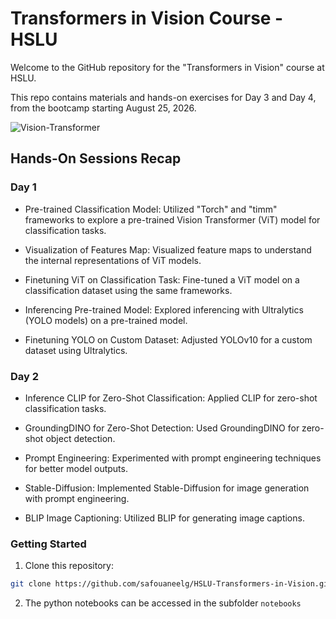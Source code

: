 # Transformers in Vision Course - HSLU

Welcome to the GitHub repository for the "Transformers in Vision" course at HSLU.

This repo contains materials and hands-on exercises for Day 3 and Day 4, from the bootcamp starting August 25, 2026.

![Vision-Transformer](https://github.com/safouaneelg/HSLU-Transformers-in-Vision/blob/main/vit-arch-recap.gif?raw=true)

## Hands-On Sessions Recap

### Day 1

- Pre-trained Classification Model: Utilized "Torch" and "timm" frameworks to explore a pre-trained Vision Transformer (ViT) model for classification tasks.

- Visualization of Features Map: Visualized feature maps to understand the internal representations of ViT models.

- Finetuning ViT on Classification Task: Fine-tuned a ViT model on a classification dataset using the same frameworks.

- Inferencing Pre-trained Model: Explored inferencing with Ultralytics (YOLO models) on a pre-trained model.

- Finetuning YOLO on Custom Dataset: Adjusted YOLOv10 for a custom dataset using Ultralytics.

### Day 2

- Inference CLIP for Zero-Shot Classification: Applied CLIP for zero-shot classification tasks.

- GroundingDINO for Zero-Shot Detection: Used GroundingDINO for zero-shot object detection.

- Prompt Engineering: Experimented with prompt engineering techniques for better model outputs.

- Stable-Diffusion: Implemented Stable-Diffusion for image generation with prompt engineering.

- BLIP Image Captioning: Utilized BLIP for generating image captions.

### Getting Started

1. Clone this repository:

```bash
git clone https://github.com/safouaneelg/HSLU-Transformers-in-Vision.git
```

2. The python notebooks can be accessed in the subfolder `notebooks`

